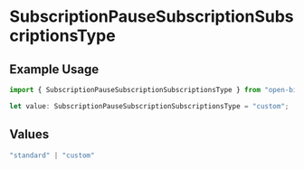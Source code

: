 # SubscriptionPauseSubscriptionSubscriptionsType

## Example Usage

```typescript
import { SubscriptionPauseSubscriptionSubscriptionsType } from "open-billing/models/operations";

let value: SubscriptionPauseSubscriptionSubscriptionsType = "custom";
```

## Values

```typescript
"standard" | "custom"
```